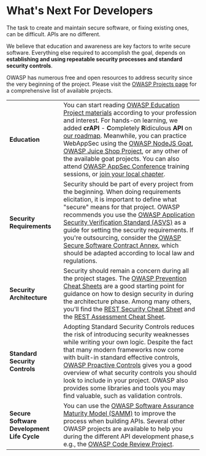 What's Next For Developers
==========================

The task to create and maintain secure software, or fixing existing ones, can be
difficult. APIs are no different.

We believe that education and awareness are key factors to write secure
software. Everything else required to accomplish the goal, depends on
**establishing and using repeatable security processes and standard security
controls**.

OWASP has numerous free and open resources to address security since the very
beginning of the project. Please visit the [OWASP Projects page][1] for a
comprehensive list of available projects.

| | |
|-|-|
| **Education** | You can start reading [OWASP Education Project materials][2] according to your profession and interest. For hands-on learning, we added **crAPI** - **C**ompletely **R**idiculous **API** on [our roadmap][3]. Meanwhile, you can practice WebAppSec using the [OWASP NodeJS Goat][4], [OWASP Juice Shop Project][5], or any other of the available goat projects. You can also attend [OWASP AppSec Conference][6] training sessions, or [join your local chapter][7]. |
| **Security Requirements** | Security should be part of every project from the beginning. When doing requirements elicitation, it is important to define what "secure" means for that project. OWASP recommends you use the [OWASP Application Security Verification Standard (ASVS)][8] as a guide for setting the security requirements. If you're outsourcing, consider the [OWASP Secure Software Contract Annex][9], which should be adapted according to local law and regulations. |
| **Security Architecture** | Security should remain a concern during all the project stages. The [OWASP Prevention Cheat Sheets][10] are a good starting point for guidance on how to design security in during the architecture phase. Among many others, you'll find the [REST Security Cheat Sheet][11] and the [REST Assessment Cheat Sheet][12]. |
| **Standard Security Controls** | Adopting Standard Security Controls reduces the risk of introducing security weaknesses while writing your own logic. Despite the fact that many modern frameworks now come with built-in standard effective controls, [OWASP Proactive Controls][13] gives you a good overview of what security controls you should look to include in your project. OWASP also provides some libraries and tools you may find valuable, such as validation controls. |
| **Secure Software Development Life Cycle** | You can use the [OWASP Software Assurance Maturity Model (SAMM)][14] to improve the process when building APIs. Several other OWASP projects are available to help you during the different API development phase,s e.g., the [OWASP Code Review Project][15]. |

[1]: https://www.owasp.org/index.php/Category:OWASP_Project
[2]: https://www.owasp.org/index.php/OWASP_Education_Material_Categorized
[3]: https://www.owasp.org/index.php/OWASP_API_Security_Project#tab=Road_Map
[4]: https://www.owasp.org/index.php/OWASP_Node_js_Goat_Project
[5]: https://www.owasp.org/index.php/OWASP_Juice_Shop_Project
[6]: https://www.owasp.org/index.php/Category:OWASP_AppSec_Conference
[7]: https://www.owasp.org/index.php/OWASP_Chapter
[8]: https://www.owasp.org/index.php/Category:OWASP_Application_Security_Verification_Standard_Project
[9]: https://www.owasp.org/index.php/OWASP_Secure_Software_Contract_Annex
[10]: https://www.owasp.org/index.php/OWASP_Cheat_Sheet_Series
[11]: https://github.com/OWASP/CheatSheetSeries/blob/master/cheatsheets/REST_Security_Cheat_Sheet.md
[12]: https://github.com/OWASP/CheatSheetSeries/blob/master/cheatsheets/REST_Assessment_Cheat_Sheet.md
[13]: https://www.owasp.org/index.php/OWASP_Proactive_Controls#tab=OWASP_Proactive_Controls_2018
[14]: https://www.owasp.org/index.php/OWASP_SAMM_Project
[15]: https://www.owasp.org/index.php/Category:OWASP_Code_Review_Project
